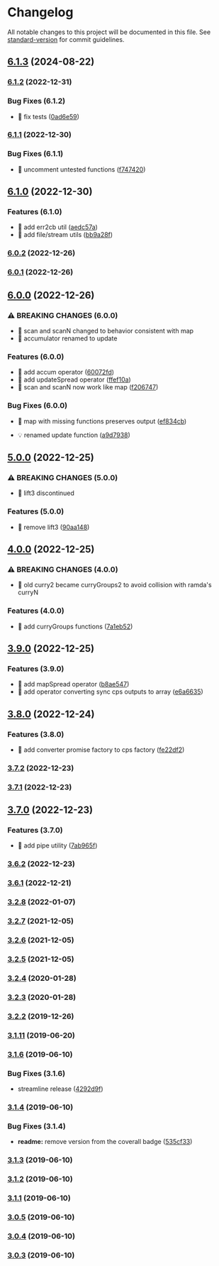 # Changelog

All notable changes to this project will be documented in this file. See [standard-version](https://github.com/conventional-changelog/standard-version) for commit guidelines.

## [6.1.3](https://github.com/dmitriz/cpsfy/compare/v6.1.2...v6.1.3) (2024-08-22)

### [6.1.2](https://github.com/dmitriz/cpsfy/compare/v6.1.1...v6.1.2) (2022-12-31)

### Bug Fixes (6.1.2)

* 🐛 fix tests ([0ad6e59](https://github.com/dmitriz/cpsfy/commit/0ad6e59ff35aa41d0e255220df4653859a7cd802))

### [6.1.1](https://github.com/dmitriz/cpsfy/compare/v6.1.0...v6.1.1) (2022-12-30)

### Bug Fixes (6.1.1)

* 🐛 uncomment untested functions ([f747420](https://github.com/dmitriz/cpsfy/commit/f747420f3016fff20e8d2ea235fbad5f768ce39a))

## [6.1.0](https://github.com/dmitriz/cpsfy/compare/v6.0.2...v6.1.0) (2022-12-30)

### Features (6.1.0)

* 🎸 add err2cb util ([aedc57a](https://github.com/dmitriz/cpsfy/commit/aedc57ae4b8c7c612610cb6dc1fe3d5286ae7833))
* 🎸 add file/stream utils ([bb9a28f](https://github.com/dmitriz/cpsfy/commit/bb9a28f99d8ed09301ddfc5111328e0e8a33d8b5))

### [6.0.2](https://github.com/dmitriz/cpsfy/compare/v6.0.1...v6.0.2) (2022-12-26)

### [6.0.1](https://github.com/dmitriz/cpsfy/compare/v6.0.0...v6.0.1) (2022-12-26)

## [6.0.0](https://github.com/dmitriz/cpsfy/compare/v5.0.0...v6.0.0) (2022-12-26)

### ⚠ BREAKING CHANGES (6.0.0)

* 🧨 scan and scanN changed to behavior consistent with map
* 🧨 accumulator renamed to update

### Features (6.0.0)

* 🎸 add accum operator ([60072fd](https://github.com/dmitriz/cpsfy/commit/60072fd735c6836d02040dbc3eab71053c03820e))
* 🎸 add updateSpread operator ([ffef10a](https://github.com/dmitriz/cpsfy/commit/ffef10a0898bcea1f7eb66270a71a5533248e75f))
* 🎸 scan and scanN now work like map ([f206747](https://github.com/dmitriz/cpsfy/commit/f206747468c88b55983799633895a31af3160e2b))

### Bug Fixes (6.0.0)

* 🐛 map with missing functions preserves output ([ef834cb](https://github.com/dmitriz/cpsfy/commit/ef834cbe3d7dfb820b879a5e8198ae52041487b3))

* 💡 renamed update function ([a9d7938](https://github.com/dmitriz/cpsfy/commit/a9d79386de89bcc36f449ed48f78b27b05fa7275))

## [5.0.0](https://github.com/dmitriz/cpsfy/compare/v4.0.0...v5.0.0) (2022-12-25)

### ⚠ BREAKING CHANGES (5.0.0)

* 🧨 lift3 discontinued

### Features (5.0.0)

* 🎸 remove lift3 ([90aa148](https://github.com/dmitriz/cpsfy/commit/90aa1482e42261daf921b15c0add843b1b56a2db))

## [4.0.0](https://github.com/dmitriz/cpsfy/compare/v3.9.0...v4.0.0) (2022-12-25)

### ⚠ BREAKING CHANGES (4.0.0)

* 🧨 old curry2 became curryGroups2 to avoid collision with ramda's curryN

### Features (4.0.0)

* 🎸 add curryGroups functions ([7a1eb52](https://github.com/dmitriz/cpsfy/commit/7a1eb520e1dc696742fe3940d4328d91adfc3870))

## [3.9.0](https://github.com/dmitriz/cpsfy/compare/v3.8.0...v3.9.0) (2022-12-25)

### Features (3.9.0)

* 🎸 add mapSpread operator ([b8ae547](https://github.com/dmitriz/cpsfy/commit/b8ae5476efeedd9ee3c1cd7bcba40b617f7f9909))
* 🎸 add operator converting sync cps outputs to array ([e6a6635](https://github.com/dmitriz/cpsfy/commit/e6a6635d01b76394dbd66535d84ec62e89f9603e))

## [3.8.0](https://github.com/dmitriz/cpsfy/compare/v3.7.2...v3.8.0) (2022-12-24)

### Features (3.8.0)

* 🎸 add converter promise factory to cps factory ([fe22df2](https://github.com/dmitriz/cpsfy/commit/fe22df24cf4ef5fe29ca1d42ebf978670bef3475))

### [3.7.2](https://github.com/dmitriz/cpsfy/compare/v3.7.1...v3.7.2) (2022-12-23)

### [3.7.1](https://github.com/dmitriz/cpsfy/compare/v3.7.0...v3.7.1) (2022-12-23)

## [3.7.0](https://github.com/dmitriz/cpsfy/compare/v3.6.2...v3.7.0) (2022-12-23)

### Features (3.7.0)

* 🎸 add pipe utility ([7ab965f](https://github.com/dmitriz/cpsfy/commit/7ab965ff35271f2334a143f8d8ccdf4de131cd60))

### [3.6.2](https://github.com/dmitriz/cpsfy/compare/v3.6.1...v3.6.2) (2022-12-23)

### [3.6.1](https://github.com/dmitriz/cpsfy/compare/v3.6.0...v3.6.1) (2022-12-21)

### [3.2.8](https://github.com/dmitriz/cpsfy/compare/v3.2.7...v3.2.8) (2022-01-07)

### [3.2.7](https://github.com/dmitriz/cpsfy/compare/v3.2.6...v3.2.7) (2021-12-05)

### [3.2.6](https://github.com/dmitriz/cpsfy/compare/v3.2.5...v3.2.6) (2021-12-05)

### [3.2.5](https://github.com/dmitriz/cpsfy/compare/v3.2.4...v3.2.5) (2021-12-05)

### [3.2.4](https://github.com/dmitriz/cpsfy/compare/v3.2.3...v3.2.4) (2020-01-28)

### [3.2.3](https://github.com/dmitriz/cpsfy/compare/v3.2.2...v3.2.3) (2020-01-28)

### [3.2.2](https://github.com/dmitriz/cpsfy/compare/v3.2.1...v3.2.2) (2019-12-26)

### [3.1.11](https://github.com/dmitriz/cpsfy/compare/v3.1.10...v3.1.11) (2019-06-20)

### [3.1.6](https://github.com/dmitriz/cpsfy/compare/v3.1.5...v3.1.6) (2019-06-10)

### Bug Fixes (3.1.6)

* streamline release ([4292d9f](https://github.com/dmitriz/cpsfy/commit/4292d9f))

### [3.1.4](https://github.com/dmitriz/cpsfy/compare/v3.1.3...v3.1.4) (2019-06-10)

### Bug Fixes (3.1.4)

* **readme:** remove version from the coverall badge ([535cf33](https://github.com/dmitriz/cpsfy/commit/535cf33))

### [3.1.3](https://github.com/dmitriz/cpsfy/compare/v3.1.0...v3.1.3) (2019-06-10)

### [3.1.2](https://github.com/dmitriz/cpsfy/compare/v3.1.1...v3.1.2) (2019-06-10)

### [3.1.1](https://github.com/dmitriz/cpsfy/compare/v3.1.0...v3.1.1) (2019-06-10)

### [3.0.5](https://github.com/dmitriz/cpsfy/compare/v3.0.4...v3.0.5) (2019-06-10)

### [3.0.4](https://github.com/dmitriz/cpsfy/compare/v3.0.3...v3.0.4) (2019-06-10)

### [3.0.3](https://github.com/dmitriz/cpsfy/compare/v3.0.2...v3.0.3) (2019-06-10)
